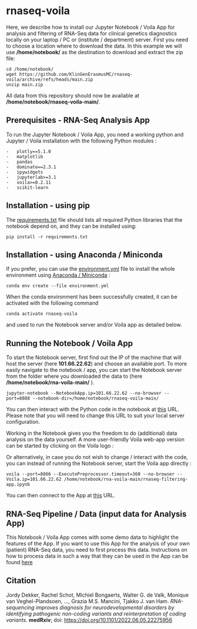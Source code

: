 # rnaseq-voila

Here, we describe how to install our Jupyter Notebook / Voila App for analysis and filtering of RNA-Seq data for clinical genetics diagnostics locally on your laptop / PC or (institute / department) server. First you need to choose a location where to download the data. In this example we will use **/home/notebook/** as the destination to download and extract the zip file:

```
cd /home/notebook/
wget https://github.com/KlinGenErasmusMC/rnaseq-voila/archive/refs/heads/main.zip
unzip main.zip
```

All data from this repository should now be available at **/home/notebook/rnaseq-voila-main/**. 

## Prerequisites - RNA-Seq Analysis App

To run the Jupyter Notebook / Voila App, you need a working python and Jupyter / Voila installation with the following Python modules :

    -   plotly==5.1.0
    -   matplotlib
    -   pandas
    -   dominate==2.3.1
    -   ipywidgets
    -   jupyterlab>=3.1
    -   voila>=0.2.11
    -   scikit-learn

## Installation - using pip

The [requirements.txt](https://github.com/KlinGenErasmusMC/rnaseq-voila/blob/main/requirements.txt) file should lists all required Python libraries that the notebook depend on, and they can be installed using:

```
pip install -r requirements.txt
```

## Installation - using Anaconda / Miniconda

If you prefer, you can use the [environment.yml](https://github.com/KlinGenErasmusMC/rnaseq-voila/blob/main/environment.yml) file to install the whole environment using [Anaconda / Miniconda](https://docs.conda.io/en/latest/miniconda.html) :

```
conda env create --file environment.yml
```

When the conda environment has been successfully created, it can be activated with the following command

```
conda activate rnaseq-voila
```

and used to run the Notebook server and/or Voila app as detailed below. 

## Running the Notebook / Voila App

To start the Notebook server, first find out the IP of the machine that will host the server (here **101.66.22.62**) and choose an available port. To more easily navigate to the notebook / app, you can start the Notebook server from the folder where you downloaded the data to (here **/home/notebook/rna-voila-main/** ).  

```
jupyter-notebook --NotebookApp.ip=101.66.22.62 --no-browser --port=8888 --notebook-dir=/home/notebook/rnaseq-voila-main/
```

You can then interact with the Python code in the notebook at [this](http://101.66.22.62:8888/) URL. Please note that you will need to change this URL to suit your local server configuration. 

Working in the Notebook gives you the freedom to do (additional) data analysis on the data yourself. A more user-friendly Voila web-app version can be started by clicking on the Voila logo :

Or alternatively, in case you do not wish to change / interact with the code, you can instead of running the Notebook server, start the Voila app directly :

```
voila --port=8866 --ExecutePreprocessor.timeout=360 --no-browser --Voila.ip=101.66.22.62 /home/notebook/rna-voila-main/rnaseq-filtering-app.ipynb
```
You can then connect to the App at [this](http://101.66.22.62:8866/) URL.

## RNA-Seq Pipeline / Data (input data for Analysis App)

This Notebook / Voila App comes with some demo data to highlight the features of the App. If you want to use this App for the analysis of your own (patient) RNA-Seq data, you need to first process this data. Instructions on how to process data in such a way that they can be used in the App can be found [here](https://github.com/KlinGenErasmusMC/rnaseq-voila/blob/main/rnaseq-pipeline.MD)
 
## Citation
Jordy Dekker, Rachel Schot, Michiel Bongaerts, Walter G. de Valk, Monique van Veghel-Plandsoen, ..., Grazia M.S. Mancini, Tjakko J. van Ham. _RNA-sequencing improves diagnosis for neurodevelopmental disorders by identifying pathogenic non-coding variants and reinterpretation of coding variants._ **medRxiv**; doi: https://doi.org/10.1101/2022.06.05.22275956
